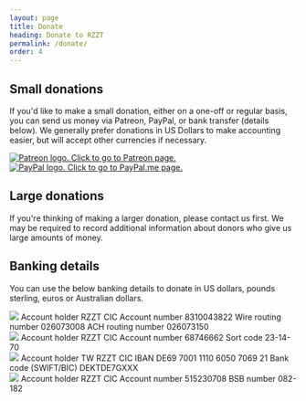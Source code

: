```yaml
---
layout: page
title: Donate
heading: Donate to RZZT
permalink: /donate/
order: 4
---
```


## Small donations

If you'd like to make a small donation, either on a one-off or regular basis, you can send us money via Patreon, PayPal, or bank transfer (details below). We generally prefer donations in US Dollars to make accounting easier, but will accept other currencies if necessary.

<div class="payment-methods">
  <a href="https://www.patreon.com/rzzt"><img alt="Patreon logo. Click to go to Patreon page." class="payment-icon" src="https://rzzt.io/images/patreon.png"/></a>
  <a href="https://www.paypal.me/RZZTCIC"><img alt="PayPal logo. Click to go to PayPal.me page." class="payment-icon" src="https://rzzt.io/images/paypal.png"/></a>
</div>

## Large donations

If you're thinking of making a larger donation, please contact us first. We may be required to record additional information about donors who give us large amounts of money.

## Banking details

You can use the below banking details to donate in US dollars, pounds sterling, euros or Australian dollars.

<div class="banking-container">
  <div class="bank-row">
    <div class="bank-details">
      <img class="bank-flag" src="{{ "/images/us_flag.svg" | prepend: site.baseurl }}">
      <span class="bank-subheading">Account holder</span> RZZT CIC
      <span class="bank-subheading">Account number</span> 8310043822
      <span class="bank-subheading">Wire routing number</span> 026073008
      <span class="bank-subheading">ACH routing number</span> 026073150
    </div>
    <div class="bank-details">
      <img class="bank-flag" src="{{ "/images/uk_flag.svg" | prepend: site.baseurl }}">
      <span class="bank-subheading">Account holder</span> RZZT CIC
      <span class="bank-subheading">Account number</span> 68746662
      <span class="bank-subheading">Sort code</span> 23-14-70
    </div>
  </div>
  <div class="bank-row">
    <div class="bank-details">
      <img class="bank-flag" src="{{ "/images/eu_flag.svg" | prepend: site.baseurl }}">
      <span class="bank-subheading">Account holder</span> TW RZZT CIC
      <span class="bank-subheading">IBAN</span> DE69 7001 1110 6050 7069 21
      <span class="bank-subheading">Bank code (SWIFT/BIC)</span> DEKTDE7GXXX
    </div>
    <div class="bank-details">
      <img class="bank-flag" src="{{ "/images/au_flag.svg" | prepend: site.baseurl }}">
      <span class="bank-subheading">Account holder</span> RZZT CIC
      <span class="bank-subheading">Account number</span> 515230708
      <span class="bank-subheading">BSB number</span> 082-182
    </div>
  </div>
</div>
